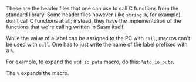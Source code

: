 These are the header files that one can use to call C functions from the standard library. Some header files however (like `string.h`, for example), don't call C functions at all; instead, they have the implementation of the functions that we're calling written in Sasm itself.

While the value of a label can be assigned to the PC with `call`, macros can't be used with `call`. One has to just write the name of the label prefixed with a `%`.

For example, to expand the `std_io_puts` macro, do this: `%std_io_puts`.

The `%` expands the macro.
